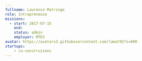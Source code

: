```yaml
---
fullname: Laurence Matringe
role: Intrapreneuse
missions:
  - start: 2017-07-15
    end:
    status: admin
    employer: MTES
avatar: https://avatars3.githubusercontent.com/lamat92?s=600
startups:
    - co-construisons
---
```

